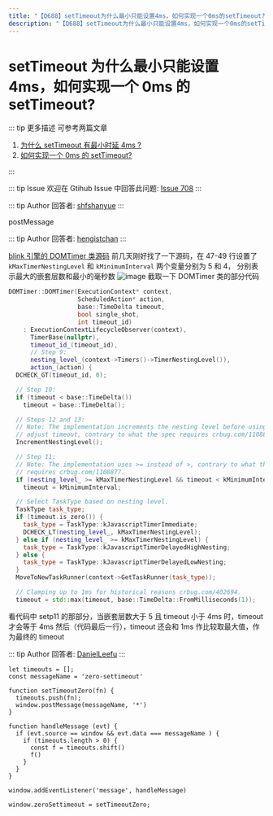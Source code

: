 ```yaml
---
title: "【Q688】setTimeout为什么最小只能设置4ms，如何实现一个0ms的setTimeout? | js高频面试题"
description: "【Q688】setTimeout为什么最小只能设置4ms，如何实现一个0ms的setTimeout? 字节跳动面试题、阿里腾讯面试题、美团小米面试题。"
---
```


# setTimeout 为什么最小只能设置 4ms，如何实现一个 0ms 的 setTimeout?

::: tip 更多描述
可参考两篇文章

1. [为什么 setTimeout 有最小时延 4ms ?](https://juejin.cn/post/6846687590616137742)
2. [如何实现一个 0ms 的 setTimeout?](https://zhuanlan.zhihu.com/p/379637806)

:::

::: tip Issue
欢迎在 Gtihub Issue 中回答此问题: [Issue 708](https://github.com/shfshanyue/Daily-Question/issues/708)
:::

::: tip Author
回答者: [shfshanyue](https://github.com/shfshanyue)
:::

postMessage

::: tip Author
回答者: [hengistchan](https://github.com/hengistchan)
:::

[blink 引擎的 DOMTimer 类源码](https://source.chromium.org/chromium/chromium/src/+/main:third_party/blink/renderer/core/frame/dom_timer.cc;l=47)
前几天刚好找了一下源码，在 47-49 行设置了`kMaxTimerNestingLevel` 和 `kMinimumInterval` 两个变量分别为 5 和 4，
分别表示最大的嵌套层数和最小的毫秒数
![image](https://user-images.githubusercontent.com/46242125/128295969-fc674ccf-40b2-475c-8c32-6432dd7f7ff8.png)
截取一下 DOMTimer 类的部分代码

```cpp
DOMTimer::DOMTimer(ExecutionContext* context,
                   ScheduledAction* action,
                   base::TimeDelta timeout,
                   bool single_shot,
                   int timeout_id)
    : ExecutionContextLifecycleObserver(context),
      TimerBase(nullptr),
      timeout_id_(timeout_id),
      // Step 9:
      nesting_level_(context->Timers()->TimerNestingLevel()),
      action_(action) {
  DCHECK_GT(timeout_id, 0);

  // Step 10:
  if (timeout < base::TimeDelta())
    timeout = base::TimeDelta();

  // Steps 12 and 13:
  // Note: The implementation increments the nesting level before using it to
  // adjust timeout, contrary to what the spec requires crbug.com/1108877.
  IncrementNestingLevel();

  // Step 11:
  // Note: The implementation uses >= instead of >, contrary to what the spec
  // requires crbug.com/1108877.
  if (nesting_level_ >= kMaxTimerNestingLevel && timeout < kMinimumInterval)
    timeout = kMinimumInterval;

  // Select TaskType based on nesting level.
  TaskType task_type;
  if (timeout.is_zero()) {
    task_type = TaskType::kJavascriptTimerImmediate;
    DCHECK_LT(nesting_level_, kMaxTimerNestingLevel);
  } else if (nesting_level_ >= kMaxTimerNestingLevel) {
    task_type = TaskType::kJavascriptTimerDelayedHighNesting;
  } else {
    task_type = TaskType::kJavascriptTimerDelayedLowNesting;
  }
  MoveToNewTaskRunner(context->GetTaskRunner(task_type));

  // Clamping up to 1ms for historical reasons crbug.com/402694.
  timeout = std::max(timeout, base::TimeDelta::FromMilliseconds(1));
```

看代码中 setp11 的那部分，当嵌套层数大于 5 且 timeout 小于 4ms 时，timeout 才会等于 4ms
然后（代码最后一行），timeout 还会和 1ms 作比较取最大值，作为最终的 timeout

::: tip Author
回答者: [DanielLeefu](https://github.com/DanielLeefu)
:::

```
let timeouts = [];
const messageName = 'zero-settimeout'

function setTimeoutZero(fn) {
  timeouts.push(fn);
  window.postMessage(messageName, '*')
}

function handleMessage (evt) {
  if (evt.source == window && evt.data === messageName ) {
    if (timeouts.length > 0) {
      const f = timeouts.shift()
      f()
    }
  }
}

window.addEventListener('message', handleMessage)

window.zeroSettimeout = setTimeoutZero;
```
